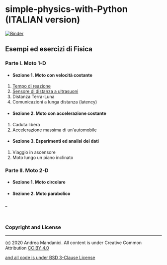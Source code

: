 # simple-physics-with-Python  (ITALIAN version)

[![Binder](https://mybinder.org/badge_logo.svg)](https://mybinder.org/v2/gh/POSS-UniMe/simple-physics-with-Python/master)

## Esempi ed esercizi di Fisica

### Parte I. Moto 1-D
* #### Sezione 1. Moto con velocità costante
1. [Tempo di reazione](SpazioReazione.ipynb)
2. [Sensore di distanza a ultrasuoni](SensoreDistanza.ipynb)
3. Distanza Terra-Luna
4. Comunicazioni a lunga distanza (latency)
* #### Sezione 2. Moto con accelerazione costante
1. Caduta libera
2. Accelerazione massima di un'automobile
* #### Sezione 3. Esperimenti ed analisi dei dati
1. Viaggio in ascensore
2. Moto lungo un piano inclinato
### Parte II. Moto 2-D
* #### Sezione 1. Moto circolare
* #### Sezione 2. Moto parabolico

\_

&nbsp;

### Copyright and License
--------------------------
(c) 2020 Andrea Mandanici. All content is under Creative Common Attribution  <a rel="license" href="https://creativecommons.org/licenses/by/4.0">CC BY 4.0
 
 and all code is under [BSD 3-Clause License](https://opensource.org/licenses/BSD-3-Clause)
